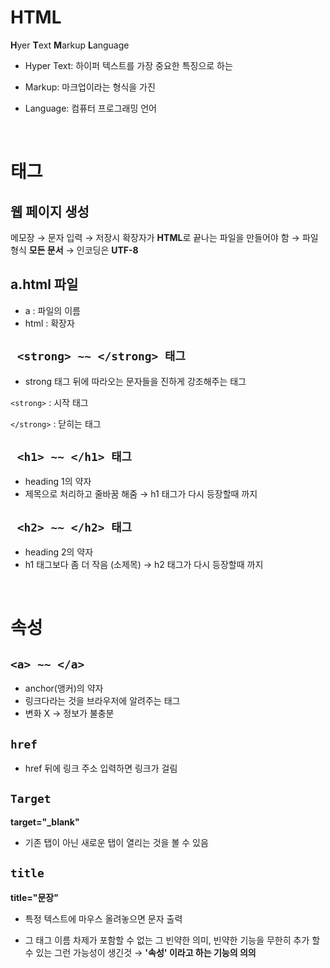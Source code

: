 HTML
==
 **H**yer **T**ext **M**arkup **L**anguage
 + Hyper Text: 하이퍼 텍스트를 가장 중요한 특징으로 하는

 +  Markup: 마크업이라는 형식을 가진

 + Language: 컴퓨터 프로그래밍 언어

<br>

태그
==
## 웹 페이지 생성
 
  메모장 → 문자 입력 → 저장시 확장자가 **HTML**로 끝나는 파일을 만들어야 함 → 파일 형식 **모든 문서** → 인코딩은 **UTF-8**  

## a.html 파일
- a  : 파일의 이름
- html : 확장자

## ``` <strong> ~~ </strong> 태그```

+ strong 태그 뒤에 따라오는 문자들을 진하게 강조해주는 태그 

```<strong>``` : 시작 태그

```</strong>``` : 닫히는 태그



## ``` <h1> ~~ </h1> 태그```

+ heading 1의 약자
+ 제목으로 처리하고 줄바꿈 해줌 → h1 태그가 다시 등장할때 까지


## ``` <h2> ~~ </h2> 태그```

+ heading 2의 약자
+ h1 태그보다 좀 더 작음 (소제목) → h2 태그가 다시 등장할때 까지

<br>

속성
==

## ```<a> ~~ </a>```

+ anchor(앵커)의 약자 
+ 링크다라는 것을 브라우저에 알려주는 태그
+ 변화 X → 정보가 불충분

## ```href```

+ href 뒤에 링크 주소 입력하면 링크가 걸림

## ```Target```

**target="_blank"**
+  기존 탭이 아닌 새로운 탭이 열리는 것을 볼 수 있음

## ```title```

**title="문장"**

+ 특정 텍스트에 마우스 올려놓으면 문자 출력

+ 그 태그 이름 차제가 포함할 수 없는 그 빈약한 의미, 빈약한 기능을 무한히 추가 할 수 있는 그런 가능성이 생긴것 → **'속성' 이라고 하는 기능의 의의**

